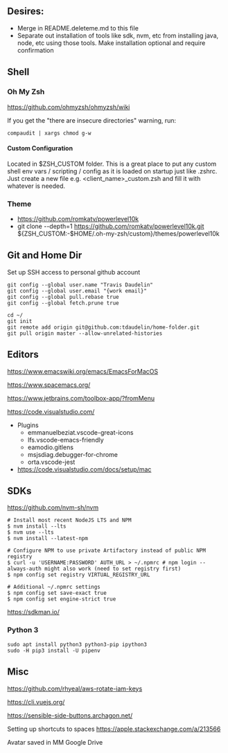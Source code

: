 ## Desires:
- Merge in README.deleteme.md to this file
- Separate out installation of tools like sdk, nvm, etc from installing java,  node, etc using those tools. Make installation optional and require confirmation

## Shell
### Oh My Zsh
https://github.com/ohmyzsh/ohmyzsh/wiki

If you get the "there are insecure directories" warning, run:

```
compaudit | xargs chmod g-w
```

#### Custom Configuration
Located in $ZSH_CUSTOM folder.
This is a great place to put any custom shell env vars / scripting / config as it is loaded on startup just like .zshrc.
Just create a new file e.g. <client_name>_custom.zsh and fill it with whatever is needed.

### Theme

* https://github.com/romkatv/powerlevel10k
* git clone --depth=1 https://github.com/romkatv/powerlevel10k.git ${ZSH_CUSTOM:-$HOME/.oh-my-zsh/custom}/themes/powerlevel10k

## Git and Home Dir

Set up SSH access to personal github account

```
git config --global user.name "Travis Daudelin"
git config --global user.email "{work email}"
git config --global pull.rebase true
git config --global fetch.prune true
```

```
cd ~/
git init
git remote add origin git@github.com:tdaudelin/home-folder.git
git pull origin master --allow-unrelated-histories
```

## Editors

https://www.emacswiki.org/emacs/EmacsForMacOS

https://www.spacemacs.org/

https://www.jetbrains.com/toolbox-app/?fromMenu

https://code.visualstudio.com/

* Plugins
  * emmanuelbeziat.vscode-great-icons
  * lfs.vscode-emacs-friendly
  * eamodio.gitlens
  * msjsdiag.debugger-for-chrome
  * orta.vscode-jest
* https://code.visualstudio.com/docs/setup/mac


## SDKs

https://github.com/nvm-sh/nvm
```
# Install most recent NodeJS LTS and NPM
$ nvm install --lts
$ nvm use --lts
$ nvm install --latest-npm

# Configure NPM to use private Artifactory instead of public NPM registry
$ curl -u 'USERNAME:PASSWORD' AUTH_URL > ~/.npmrc # npm login --always-auth might also work (need to set registry first)
$ npm config set registry VIRTUAL_REGISTRY_URL

# Additional ~/.npmrc settings
$ npm config set save-exact true
$ npm config set engine-strict true
```

https://sdkman.io/

### Python 3
```
sudo apt install python3 python3-pip ipython3
sudo -H pip3 install -U pipenv
```

## Misc

https://github.com/rhyeal/aws-rotate-iam-keys

https://cli.vuejs.org/

https://sensible-side-buttons.archagon.net/

Setting up shortcuts to spaces
https://apple.stackexchange.com/a/213566

Avatar saved in MM Google Drive
